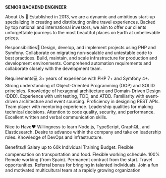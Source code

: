 **SENIOR BACKEND ENGINEER** 

About Us 👀 
Established in 2013, we are a dynamic and ambitious start-up specializing in creating and distributing online travel experiences. Backed by top national and international investors, we aim to offer our clients unforgettable journeys to the most beautiful places on Earth at unbelievable prices.


Responsibilities🤝
Design, develop, and implement projects using PHP and Symfony.
Collaborate on migrating non-scalable and untestable code to best practices.
Build, maintain, and scale infrastructure for production and development environments.
Comprehend automation requirements and collaborate closely with the development team.

Requirements💻
3+ years of experience with PHP 7+ and Symfony 4+.
Strong understanding of Object-Oriented Programming (OOP) and SOLID principles.
Knowledge of hexagonal architecture and Domain-Driven Design (DDD).
Experience with unit testing, TDD, and ATDD.
Familiarity with event-driven architecture and event sourcing.
Proficiency in designing REST APIs.
Team player with mentoring experience.
Leadership qualities for making technical decisions.
Attention to code quality, security, and performance.
Excellent written and verbal communication skills.


Nice to Have❤️
Willingness to learn Node.js, TypeScript, GraphQL, and Elasticsearch.
Desire to advance within the company and take on leadership roles.
Knowledge of DevOps and infrastructure.

Benefits💰
Salary up to 60k
Individual Training Budget.
Flexible compensation on transportation and food.
Flexible working schedule.
100% Remote working (from Spain).
Permanent contract from the start.
Travel opportunities.
Referral bonus for bringing in talented individuals.
Join a fun and motivated multicultural team at a rapidly growing organization

